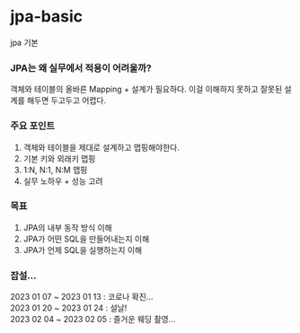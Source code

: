 # jpa-basic
jpa 기본

### JPA는 왜 실무에서 적용이 어려울까?
객체와 테이블의 올바른 Mapping + 설계가 필요하다.
이걸 이해하지 못하고 잘못된 설계를 해두면 두고두고 어렵다.

### 주요 포인트
1. 객체와 테이블을 제대로 설계하고 맵핑해야한다.
2. 기본 키와 외래키 맵핑
3. 1:N, N:1, N:M 맵핑
4. 실무 노하우 + 성능 고려

### 목표
1. JPA의 내부 동작 방식 이해
2. JPA가 어떤 SQL을 만들어내는지 이해
3. JPA가 언제 SQL을 실행하는지 이해


### 잡설...
2023 01 07 ~ 2023 01 13 : 코로나 확진...  
2023 01 20 ~ 2023 01 24 : 설날!  
2023 02 04 ~ 2023 02 05 : 즐거운 웨딩 촬영...
